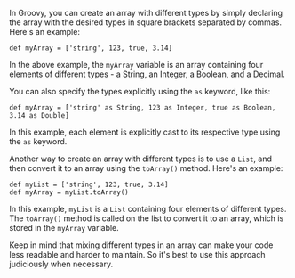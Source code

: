 In Groovy, you can create an array with different types by simply declaring the array with the desired types in square brackets separated by commas. Here's an example:

```
def myArray = ['string', 123, true, 3.14]
```

In the above example, the `myArray` variable is an array containing four elements of different types - a String, an Integer, a Boolean, and a Decimal.

You can also specify the types explicitly using the `as` keyword, like this:

```
def myArray = ['string' as String, 123 as Integer, true as Boolean, 3.14 as Double]
```

In this example, each element is explicitly cast to its respective type using the `as` keyword.

Another way to create an array with different types is to use a `List`, and then convert it to an array using the `toArray()` method. Here's an example:

```
def myList = ['string', 123, true, 3.14]
def myArray = myList.toArray()
```

In this example, `myList` is a `List` containing four elements of different types. The `toArray()` method is called on the list to convert it to an array, which is stored in the `myArray` variable.

Keep in mind that mixing different types in an array can make your code less readable and harder to maintain. So it's best to use this approach judiciously when necessary.